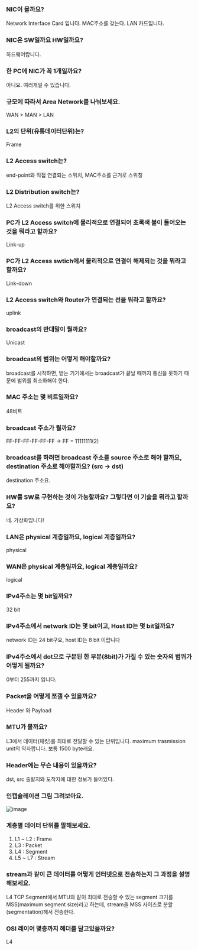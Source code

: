 ### NIC이 몰까요?
Network Interface Card 입니다. MAC주소를 갖는다. LAN 카드입니다.
### NIC은 SW일까요 HW일까요?
하드웨어랍니다.
### 한 PC에 NIC가 꼭 1개일까요?
아니요. 여러개일 수 있습니다.
### 규모에 따라서 Area Network를 나눠보세요.
WAN > MAN > LAN
### L2의 단위(유통데이터단위)는?
Frame
### L2 Access switch는?
end-point와 직접 연결되는 스위치, MAC주소를 근거로 스위칭
### L2 Distribution switch는?
L2 Access switch를 위한 스위치
### PC가 L2 Access switch에 물리적으로 연결되어 초록색 불이 들어오는 것을 뭐라고 할까요?
Link-up
### PC가 L2 Access swtich에서 물리적으로 연결이 해제되는 것을 뭐라고 할까요?
Link-down
### L2 Access switch와 Router가 연결되는 선을 뭐라고 할까요?
uplink
### broadcast의 반대말이 뭘까요?
Unicast
### broadcast의 범위는 어떻게 해야할까요?
broadcast를 시작하면, 받는 기기에서는 broadcast가 끝날 때까지 통신을 못하기 때문에 범위를 최소화해야 한다.
### MAC 주소는 몇 비트일까요?
48비트
### broadcast 주소가 뭘까요?
FF-FF-FF-FF-FF-FF -> FF = 11111111(2)
### broadcast를 하려면 broadcast 주소를 source 주소로 해야 할까요, destination 주소로 해야할까요? (src -> dst)
destination 주소요.
### HW를 SW로 구현하는 것이 가능할까요? 그렇다면 이 기술을 뭐라고 할까요?
네. 가상화입니다!
### LAN은 physical 계층일까요, logical 계층일까요?
physical
### WAN은 physical 계층일까요, logical 계층일까요?
logical
### IPv4주소는 몇 bit일까요?
32 bit
### IPv4주소에서 network ID는 몇 bit이고, Host ID는 몇 bit일까요?
network ID는 24 bit구요, host ID는 8 bit 이랍니다
### IPv4주소에서 dot으로 구분된 한 부분(8bit)가 가질 수 있는 숫자의 범위가 어떻게 될까요?
0부터 255까지 입니다.
### Packet을 어떻게 쪼갤 수 있을까요?
Header 와 Payload
### MTU가 몰까요?
L3에서 데이터(패킷)를 최대로 전달할 수 있는 단위입니다. maximum trasmission unit의 약자랍니다. 보통 1500 byte래요.
### Header에는 무슨 내용이 있을까요?
dst, src 출발지와 도착지에 대한 정보가 들어있다.
### 인캡슐레이션 그림 그려보아요.
![image](https://github.com/jooh9992/CodingTest/assets/54580802/c619ce0f-e7ea-45dc-a9e1-d4504d6fee50)
### 계층별 데이터 단위를 말해보세요.
1. L1 ~ L2 : Frame
2. L3 : Packet
3. L4 : Segment
4. L5 ~ L7 : Stream
### stream과 같이 큰 데이터를 어떻게 인터넷으로 전송하는지 그 과정을 설명해보세요.
L4 TCP Segment에서 MTU와 같이 최대로 전송할 수 있는 segment 크기를 MSS(maximum segment size)라고 하는데, stream을 MSS 사이즈로 분할(segmentation)해서 전송한다.
### OSI 레이어 몇층까지 헤더를 달고있을까요?
L4
